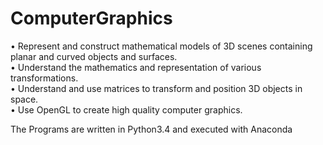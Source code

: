 # ComputerGraphics
•	Represent and construct mathematical models of 3D scenes containing planar and curved objects and surfaces. <br />
•	Understand the mathematics and representation of various transformations. <br />
•	Understand and use matrices to transform and position 3D objects in space. <br />
•	Use OpenGL to create high quality computer graphics. <br />

The Programs are written in Python3.4 and executed with Anaconda
